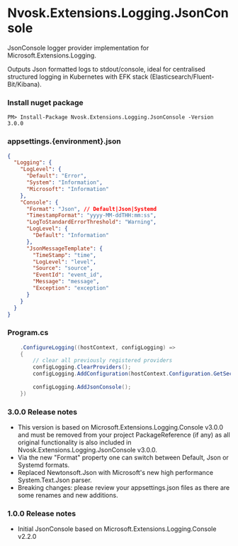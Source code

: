 # Nvosk.Extensions.Logging.JsonConsole
JsonConsole logger provider implementation for Microsoft.Extensions.Logging.

Outputs Json formatted logs to stdout/console, ideal for centralised structured logging in Kubernetes with EFK stack (Elasticsearch/Fluent-Bit/Kibana).

### Install nuget package
```
PM> Install-Package Nvosk.Extensions.Logging.JsonConsole -Version 3.0.0
```

### appsettings.{environment}.json
```json
{
  "Logging": {
    "LogLevel": {
      "Default": "Error",
      "System": "Information",
      "Microsoft": "Information"
    },
    "Console": {
      "Format": "Json", // Default|Json|Systemd
      "TimestampFormat": "yyyy-MM-ddTHH:mm:ss",
      "LogToStandardErrorThreshold": "Warning",
      "LogLevel": {
        "Default": "Information"
      },
      "JsonMessageTemplate": {
        "TimeStamp": "time",
        "LogLevel": "level",
        "Source": "source",
        "EventId": "event_id",
        "Message": "message",
        "Exception": "exception"
      }
    }
  }
}
```

### Program.cs
```c#
    .ConfigureLogging((hostContext, configLogging) =>
    {
        // clear all previously registered providers
        configLogging.ClearProviders();
        configLogging.AddConfiguration(hostContext.Configuration.GetSection("Logging"));
    
        configLogging.AddJsonConsole();
    })
```


### 3.0.0 Release notes
- This version is based on Microsoft.Extensions.Logging.Console v3.0.0 and must be removed from your project PackageReference (if any)
  as all original functionality is also included in Nvosk.Extensions.Logging.JsonConsole v3.0.0. 
- Via the new "Format" property one can switch between Default, Json or Systemd formats.
- Replaced Newtonsoft.Json with Microsoft's new high performance System.Text.Json parser.
- Breaking changes: please review your appsettings.json files as there are some renames and new additions.


### 1.0.0 Release notes
- Initial JsonConsole based on Microsoft.Extensions.Logging.Console v2.2.0
